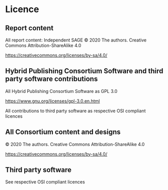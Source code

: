# Licence

## Report content

All report content: Independent SAGE © 2020 The authors. Creative Commons Attribution-ShareAlike 4.0

https://creativecommons.org/licenses/by-sa/4.0/

## Hybrid Publishing Consortium Software and third party software contributions

All Hybrid Publishing Consortium Software as GPL 3.0

https://www.gnu.org/licenses/gpl-3.0.en.html

All contributions to third party software as respective OSI compliant licences

## All Consortium content and designs

© 2020 The authors. Creative Commons Attribution-ShareAlike 4.0

https://creativecommons.org/licenses/by-sa/4.0/

## Third party software

See respective OSI compliant licences
